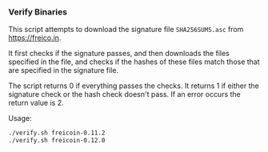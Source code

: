 ### Verify Binaries
This script attempts to download the signature file `SHA256SUMS.asc` from https://freico.in.

It first checks if the signature passes, and then downloads the files specified in the file, and checks if the hashes of these files match those that are specified in the signature file.

The script returns 0 if everything passes the checks. It returns 1 if either the signature check or the hash check doesn't pass. If an error occurs the return value is 2.

Usage:

```sh
./verify.sh freicoin-0.11.2
./verify.sh freicoin-0.12.0
```
